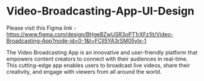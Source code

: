 # Video-Broadcasting-App-UI-Design

Please visit this Figma link - https://www.figma.com/design/BHgeBZwUSR3oPT1rXFz1lt/Video-Broadcasting-App?node-id=0-1&t=FCll5YA3rSM05ylx-1

The Video Broadcasting App is an innovative and user-friendly platform that empowers 
content creators to connect with their audiences in real-time. This cutting-edge app 
enables users to broadcast live videos, share their creativity, and engage with viewers 
from all around the world.
